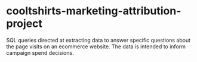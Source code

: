 # cooltshirts-marketing-attribution-project
SQL queries directed at extracting data to answer specific questions about the page visits on an ecommerce website. The data is intended to inform campaign spend decisions.
